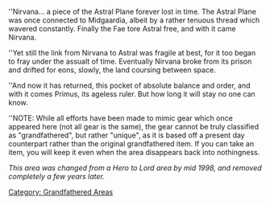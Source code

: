 ''Nirvana... a piece of the Astral Plane forever lost in time. The
Astral Plane was once connected to Midgaardia, albeit by a rather
tenuous thread which wavered constantly. Finally the Fae tore Astral
free, and with it came Nirvana.

''Yet still the link from Nirvana to Astral was fragile at best, for it
too began to fray under the assualt of time. Eventually Nirvana broke
from its prison and drifted for eons, slowly, the land coursing between
space.

''And now it has returned, this pocket of absolute balance and order,
and with it comes Primus, its ageless ruler. But how long it will stay
no one can know.

''NOTE: While all efforts have been made to mimic gear which once
appeared here (not all gear is the same), the gear cannot be truly
classified as "grandfathered", but rather "unique", as it is based off a
present day counterpart rather than the original grandfathered item. If
you can take an item, you will keep it even when the area disappears
back into nothingness.

*This area was changed from a Hero to Lord area by mid 1998, and removed
completely a few years later.*

[Category: Grandfathered
Areas](Category:_Grandfathered_Areas "wikilink")
